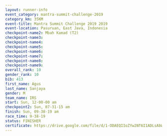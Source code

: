 ```yaml
---
layout: runner-info 
event_category: mantra-summit-challenge-2019 
category_km: 35KM 
event-title: Mantra Summit Challenge 2019 2019 
event-location: Pasuruan, East Java, Indonesia 
checkpoint-name2: Mbah Kamad (T2) 
checkpoint-name3: 
checkpoint-name4: 
checkpoint-name5: 
checkpoint-name6: 
checkpoint-name7: 
checkpoint-name8: 
checkpoint-name9: 
overall_rank: 10
gender_rank: 10
bib: 413
first_name: Agus
last_name: Sanjaya
gender: M
team_name: IRS
start: Sun, 12-00-00 am
checkpoint2: Sun, 07-31-15 am
finish: Sun, 09-38-19 am
race_time: 9-38-19
status: FINISHER
certificate: https://drive.google.com/file/d/1-ODAEQIIoZYw2NT6I1ADLsAbWf__op9n/view?usp=sharing
---
```

